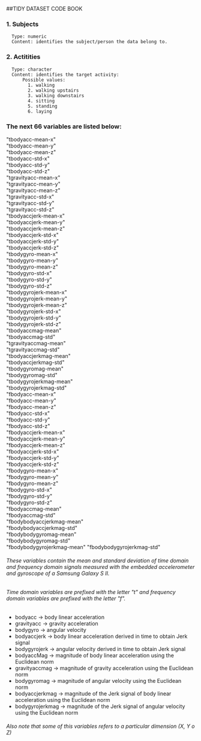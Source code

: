 ##TIDY DATASET CODE BOOK

### 1. Subjects 
      Type: numeric 
      Content: identifies the subject/person the data belong to.
      
### 2. Actitities
      Type: character
      Content: identifies the target activity:
          Possible values:
            1. walking 
            2. walking upstairs
            3. walking downstairs
            4. sitting
            5. standing
            6. laying
          
### The next 66 variables are listed below:

"tbodyacc-mean-x"           
"tbodyacc-mean-y"          
"tbodyacc-mean-z"           
"tbodyacc-std-x"           
"tbodyacc-std-y"            
"tbodyacc-std-z"           
"tgravityacc-mean-x"        
"tgravityacc-mean-y"       
"tgravityacc-mean-z"        
"tgravityacc-std-x"        
"tgravityacc-std-y"         
"tgravityacc-std-z"        
"tbodyaccjerk-mean-x"       
"tbodyaccjerk-mean-y"      
"tbodyaccjerk-mean-z"       
"tbodyaccjerk-std-x"       
"tbodyaccjerk-std-y"        
"tbodyaccjerk-std-z"       
"tbodygyro-mean-x"          
"tbodygyro-mean-y"         
"tbodygyro-mean-z"          
"tbodygyro-std-x"          
"tbodygyro-std-y"           
"tbodygyro-std-z"          
"tbodygyrojerk-mean-x"      
"tbodygyrojerk-mean-y"     
"tbodygyrojerk-mean-z"      
"tbodygyrojerk-std-x"      
"tbodygyrojerk-std-y"       
"tbodygyrojerk-std-z"      
"tbodyaccmag-mean"          
"tbodyaccmag-std"          
"tgravityaccmag-mean"       
"tgravityaccmag-std"       
"tbodyaccjerkmag-mean"      
"tbodyaccjerkmag-std"      
"tbodygyromag-mean"         
"tbodygyromag-std"         
"tbodygyrojerkmag-mean"     
"tbodygyrojerkmag-std"     
"fbodyacc-mean-x"           
"fbodyacc-mean-y"          
"fbodyacc-mean-z"           
"fbodyacc-std-x"           
"fbodyacc-std-y"            
"fbodyacc-std-z"           
"fbodyaccjerk-mean-x"       
"fbodyaccjerk-mean-y"      
"fbodyaccjerk-mean-z"       
"fbodyaccjerk-std-x"       
"fbodyaccjerk-std-y"        
"fbodyaccjerk-std-z"       
"fbodygyro-mean-x"          
"fbodygyro-mean-y"         
"fbodygyro-mean-z"          
"fbodygyro-std-x"          
"fbodygyro-std-y"           
"fbodygyro-std-z"          
"fbodyaccmag-mean"          
"fbodyaccmag-std"          
"fbodybodyaccjerkmag-mean"  
"fbodybodyaccjerkmag-std"  
"fbodybodygyromag-mean"     
"fbodybodygyromag-std"     
"fbodybodygyrojerkmag-mean" 
"fbodybodygyrojerkmag-std"
    
###### These variables contain the mean and standard deviation of time domain and frequency domain signals measured with the embedded accelerometer and gyroscope of a Samsung Galaxy S II.
###### Time domain variables are prefixed with the letter "t" and frequency domain variables are prefixed with the letter "f".
* bodyacc -> body linear acceleration
* gravityacc -> gravity acceleration
* bodygyro -> angular velocity
* bodyaccjerk -> body linear acceleration derived in time to obtain Jerk signal
* bodygyrojerk -> angular velocity derived in time to obtain Jerk signal
* bodyaccMag -> magnitude of body linear acceleration using the Euclidean norm
* gravityaccmag -> magnitude of gravity acceleration using the Euclidean norm
* bodygyromag -> magnitude of angular velocity using the Euclidean norm
* bodyaccjerkmag -> magnitude of the Jerk signal of body linear acceleration using the Euclidean norm
* bodygyrojerkmag -> magnitude of the Jerk signal of angular velocity using the Euclidean norm

###### Also note that some of this variables refers to a particular dimension (X, Y o Z)

